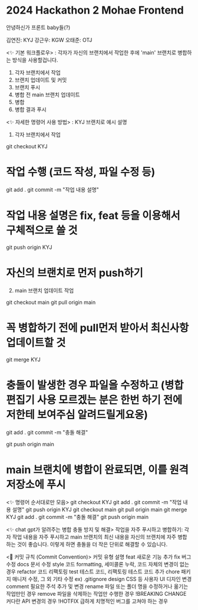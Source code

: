 # 2024 Hackathon 2 Mohae Frontend

안녕하신가 프론트 baby들(?)

김연진: KYJ
강근우: KGW
오태준: OTJ



<✨ 기본 워크플로우>
: 각자가 자신의 브랜치에서 작업한 후에 'main' 브랜치로 병합하는 방식을 사용할겁니다.

1. 각자 브랜치에서 작업
2. 브랜치 업데이트 및 커밋
3. 브랜치 푸시
4. 병합 전 main 브랜치 업데이트
5. 병합
6. 병합 결과 푸시



<✨ 자세한 명령어 사용 방법>
: KYJ 브랜치로 예시 설명

1. 각자 브랜치에서 작업

git checkout KYJ
# 작업 수행 (코드 작성, 파일 수정 등)

git add .
git commit -m "작업 내용 설명"
# 작업 내용 설명은 fix, feat 등을 이용해서 구체적으로 쓸 것

git push origin KYJ
# 자신의 브랜치로 먼저 push하기

2. main 브랜치 업데이트 작업

git checkout main
git pull origin main
# 꼭 병합하기 전에 pull먼저 받아서 최신사항 업데이트할 것

git merge KYJ
# 충돌이 발생한 경우 파일을 수정하고 (병합편집기 사용 모르겠는 분은 한번 하기 전에 저한테 보여주심 알려드릴게요옹)
git add .
git commit -m "충돌 해결"

git push origin main
# main 브랜치에 병합이 완료되면, 이를 원격 저장소에 푸시



<✨ 명령어 순서대로만 모음>
git checkout KYJ
git add .
git commit -m "작업 내용 설명"
git push origin KYJ
git checkout main
git pull origin main
git merge KYJ
git add .
git commit -m "충돌 해결"
git push origin main



<✨ chat gpt가 알려주는 병합 충돌 방지 및 해결>
작업을 자주 푸시하고 병합하기: 각자 작업 내용을 자주 푸시하고 main 브랜치의 최신 내용을 자신의 브랜치에 자주 병합하는 것이 좋습니다. 이렇게 하면 충돌을 더 작은 단위로 해결할 수 있습니다.



<🚀 커밋 규칙 (Commit Convention)>
커밋 유형	설명
feat	새로운 기능 추가
fix	버그 수정
docs	문서 수정
style	코드 formatting, 세미콜론 누락, 코드 자체의 변경이 없는 경우
refactor	코드 리팩토링
test	테스트 코드, 리팩토링 테스트 코드 추가
chore	패키지 매니저 수정, 그 외 기타 수정 ex) .gitignore
design	CSS 등 사용자 UI 디자인 변경
comment	필요한 주석 추가 및 변경
rename	파일 또는 폴더 명을 수정하거나 옮기는 작업만인 경우
remove	파일을 삭제하는 작업만 수행한 경우
!BREAKING CHANGE	커다란 API 변경의 경우
!HOTFIX	급하게 치명적인 버그를 고쳐야 하는 경우